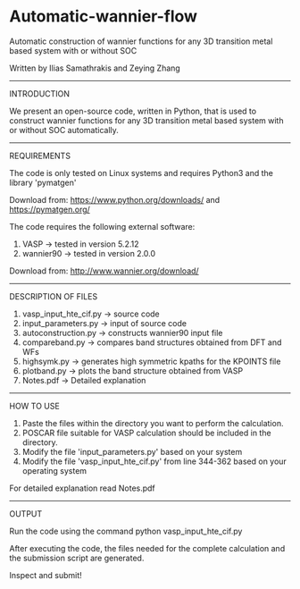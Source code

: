 # Automatic-wannier-flow
Automatic construction of wannier functions for any 3D transition metal based system with or without SOC

Written by Ilias Samathrakis and Zeying Zhang

*****************************************************************
INTRODUCTION

We present an open-source code, written in Python, that is used to
construct wannier functions for any 3D transition metal based system
with or without SOC automatically. 

*****************************************************************
REQUIREMENTS

The code is only tested on Linux systems and requires Python3 and the library 'pymatgen' 

Download from:
https://www.python.org/downloads/
and
https://pymatgen.org/

The code requires the following external software: 
1) VASP -> tested in version 5.2.12
2) wannier90 -> tested in version 2.0.0

Download from:
http://www.wannier.org/download/

*****************************************************************
DESCRIPTION OF FILES

1) vasp_input_hte_cif.py -> source code
2) input_parameters.py   -> input of source code
3) autoconstruction.py   -> constructs wannier90 input file
4) compareband.py        -> compares band structures obtained from DFT and WFs
5) highsymk.py           -> generates high symmetric kpaths for the KPOINTS file 
6) plotband.py           -> plots the band structure obtained from VASP
7) Notes.pdf             -> Detailed explanation

*****************************************************************
HOW TO USE

1) Paste the files within the directory you want to perform the calculation.
2) POSCAR file suitable for VASP calculation should be included in the directory.
3) Modify the file 'input_parameters.py' based on your system
4) Modify the file 'vasp_input_hte_cif.py' from line 344-362 based on your operating system

For detailed explanation read Notes.pdf

*****************************************************************
OUTPUT

Run the code using the command
python vasp_input_hte_cif.py

After executing the code, the files needed for the complete calculation and the submission script are generated.

Inspect and submit!
